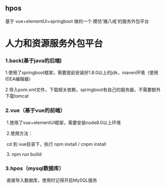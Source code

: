 ## hpos
基于 vue+elementUI+springboot 做的一个 模仿'猪八戒'的服务外包平台

# 人力和资源服务外包平台
### 1.back(基于java的后端)
​ 1.使用了springboot框架，需要提前安装好1.8.0以上的jdk，maven环境（使用IDEA编辑器）

​ 2.导入pom.xml文件，下载相关依赖，springboot有自己的服务器，不需要额外下载tomcat

### 2.vue（基于vue的前端）
​ 1.使用了vue+elementUI框架，需要安装node8.0以上环境

​ 2.使用方法：

​ cd 到 vue目录下，执行 npm install / cnpm install

​ 3. npm run bulild

### 3.hpos（mysql数据库）
​ 直接导入数据库，使用时记得开启MySQL服务
